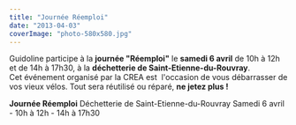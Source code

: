 ```yaml
---
title: "Journée Réemploi"
date: "2013-04-03"
coverImage: "photo-580x580.jpg"
---
```


Guidoline participe à la **journée "Réemploi"** le **samedi 6 avril** de 10h à 12h et de 14h à 17h30, à la **déchetterie de Saint-Etienne-du-Rouvray**. Cet événement organisé par la CREA est  l'occasion de vous débarrasser de vos vieux vélos. Tout sera réutilisé ou réparé, **ne jetez plus !**

**Journée Réemploi** Déchetterie de Saint-Etienne-du-Rouvray Samedi 6 avril - 10h à 12h - 14h à 17h30
